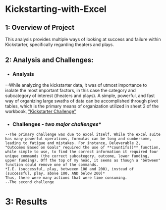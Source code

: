 # Kickstarting-with-Excel
  ## 1: Overview of Project
  This analysis provides multiple ways of looking at success and failure within Kickstarter, specifically regarding theaters and plays.
  ## 2: Analysis and Challenges:
  - ### **Analysis**
   --While analyzing the kickstarter data, it was of utmost importance to isolate the most important factors, in this case the category and subcategory of interest (theaters and plays). A simple, powerful, and fast way of organizing large swaths of data can be accomplished through pivot tables, which is the primary means of organization utilized in sheet 2 of the workbook, ["Kickstarter Challenge"](main/Kickstarter_Challenge.xlsx)
   - ### **Challenges** - *two major challenges**
    --The primary challenge was due to excel itself. While the excel suite has many powerful operations, formulas can be long and cumbersome, leading to fatigue and mistakes. For instance, Deleverable 2, "Outcomes Based on Goals" required the use of **countifs()** function, while simple to use, to find the correct information it required four unique commands (the correct subcategory, outcome, lower funding, upper funding). Off the top of my head, it seems as though a "between" function could remove one of the commands. 
    *I.E. (successful, play, betweeen 100 and 200), instead of (successful, play, above 100, AND below 200)*
    Thus, there were many actions that were time consuming. 
    --The second challenge 
 # 3: Results
